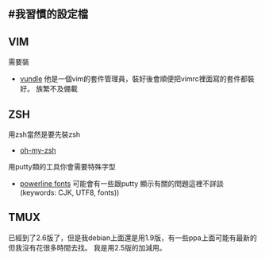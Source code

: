 #我習慣的設定檔
---
## VIM
需要裝
* [vundle](https://github.com/VundleVim/Vundle.vim#quick-start)
他是一個vim的套件管理員，裝好後會順便把vimrc裡面寫的套件都裝好。
族繁不及備載

## ZSH
用zsh當然是要先裝zsh
* [oh-my-zsh](https://github.com/robbyrussell/oh-my-zsh)

用putty類的工具你會需要特殊字型
* [powerline fonts](https://github.com/powerline/fonts)
可能會有一些跟putty 顯示有關的問題這裡不詳談
(keywords: CJK, UTF8, fonts))


## TMUX
已經到了2.6版了，但是我debian上面還是用1.9版，有一些ppa上面可能有最新的但我沒有花很多時間去找。
我是用2.5版的加減用。

